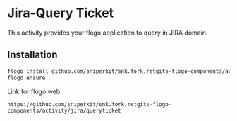 # Jira-Query Ticket
This activity provides your flogo application to query in JIRA domain.

## Installation

```bash
flogo install github.com/sniperkit/snk.fork.retgits-flogo-components/activity/jira/queryticket
flogo ensure
```

Link for flogo web:
```
https://github.com/sniperkit/snk.fork.retgits-flogo-components/activity/jira/queryticket
```
